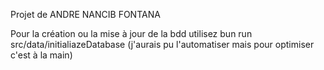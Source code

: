 Projet de ANDRE NANCIB FONTANA

Pour la création ou la mise à jour de la bdd utilisez bun run src/data/initialiazeDatabase
(j'aurais pu l'automatiser mais pour optimiser c'est à la main)
